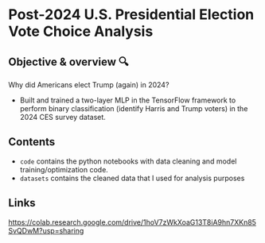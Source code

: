 # Post-2024 U.S. Presidential Election Vote Choice Analysis

## Objective & overview 🔍
Why did Americans elect Trump (again) in 2024? 
* Built and trained a two-layer MLP in the TensorFlow framework to perform binary classification (identify Harris and Trump voters) in the 2024 CES survey dataset.

## Contents
* `code` contains the python notebooks with data cleaning and model training/optimization code.
* `datasets` contains the cleaned data that I used for analysis purposes
## Links
https://colab.research.google.com/drive/1hoV7zWkXoaG13T8iA9hn7XKn85SvQDwM?usp=sharing
